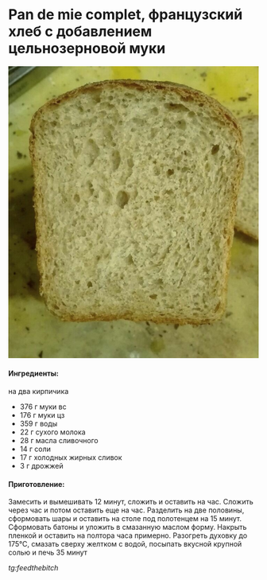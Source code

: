 ﻿---
image: ../pics/pan-de-mie-complet.jpg
---
# Pan de mie complet, французский хлеб с добавлением цельнозерновой муки

![Pan de mie complet](../pics/pan-de-mie-complet.jpg)

#### Ингредиенты:

на два кирпичика

* 376 г муки вс 
* 176 г муки цз 
* 359 г воды 
* 22 г сухого молока 
* 28 г масла сливочного 
* 14 г соли 
* 17 г холодных жирных сливок 
* 3 г дрожжей

#### Приготовление:

Замесить и вымешивать 12 минут, сложить и оставить на час. Сложить через час и потом оставить еще на час. Разделить на две половины, сформовать шары и оставить на столе под полотенцем на 15 минут. Сформовать батоны и уложить в смазанную маслом форму. Накрыть пленкой и оставить на полтора часа примерно. Разогреть духовку до 175°С, смазать сверху желтком с водой, посыпать вкусной крупной солью и печь 35 минут

*tg:feedthebitch*
